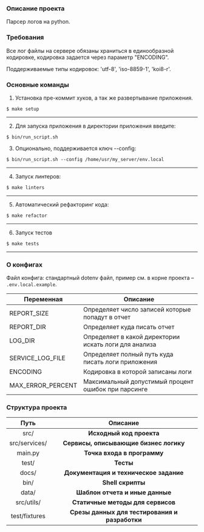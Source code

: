 ### Описание проекта

Парсер логов на python.

### Требования

Все лог файлы на сервере обязаны храниться в единообразной кодировке, кодировка задается
через параметр "ENCODING".

Поддерживаемые типы кодировок: 'utf-8', 'iso-8859-1', 'koi8-r'.

### Основные команды

1. Установка пре-коммит хуков, а так же развертывание приложения.
```shell
$ make setup
```
----
2. Для запуска приложения в директории приложения введите:
```shell
$ bin/run_script.sh
```
3. Опционально, поддерживается ключ --config:
```shell
$ bin/run_script.sh --config /home/usr/my_server/env.local
```
----
4. Запуск линтеров:
```shell
$ make linters
```
----
5. Автоматический рефакторинг кода:
```shell
$ make refactor
```

----
6. Запуск тестов
```shell
$ make tests
```
----

### О конфигах

Файл конфига: стандартный dotenv файл, пример см. в корне проекта – `.env.local.example`.

| Переменная        | Описание                                              |
|-------------------|-------------------------------------------------------|
| REPORT_SIZE       | Определяет число записей которые попадут в отчет      |
| REPORT_DIR        | Определяет куда писать отчет                          |
| LOG_DIR           | Определяет в какой директории искать логи для анализа |
| SERVICE_LOG_FILE  | Определяет полный путь куда писать логи приложения    |
| ENCODING          | Кодировка в которой записаны логи                     |
| MAX_ERROR_PERCENT | Максимальный допустимый процент ошибок при парсинге   |

### Структура проекта

|     Путь      |                    Описание                    |
|:-------------:|:----------------------------------------------:|
|     src/      |            **Исходный код проекта**            |
| src/services/ |     **Сервисы, описывающие бизнес логику**     |
|    main.py    |          **Точка входа в программу**           |
|     test/     |                   **Тесты**                    |
|     docs/     |     **Документация и техническое задание**     |
|     bin/      |               **Shell скрипты**                |
|     data/     |        **Шаблон отчета и иные данные**         |
|  src/utils/   |       **Статичные методы для сервисов**        |
| test/fixtures | **Срезы данных для тестирования и разработки** |
